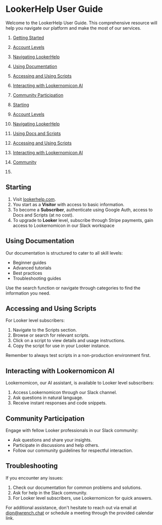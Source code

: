 # LookerHelp User Guide

Welcome to the LookerHelp User Guide. This comprehensive resource will help you navigate our platform and make the most of our services.


1. [Getting Started](#getting-started)
2. [Account Levels](#account-levels)
3. [Navigating LookerHelp](#navigating-lookerhelp)
4. [Using Documentation](#using-documentation)
5. [Accessing and Using Scripts](#accessing-and-using-scripts)
6. [Interacting with Lookernomicon AI](#interacting-with-lookernomicon-ai)
7. [Community Participation](#community-participation)

1. [Starting](#getting-started)
2. [Account Levels](#account-levels)
3. [Navigating LookerHelp](#navigating-lookerhelp)
4. [Using Docs and Scripts](#using-documentation)
5. [Accessing and Using Scripts](#accessing-and-using-scripts)
6. [Interacting with Lookernomicon AI](#interacting-with-lookernomicon-ai)
7. [Community ](#community-participation)
8.

## Starting

1. Visit [lookerhelp.com](#).
2. You start as a **Visitor** with access to basic information.
3. To become a **Subscriber**, authenticate using Google Auth, access to Docs and Scripts (at no cost).
4. To upgrade to **Looker** level, subscribe through Stripe payments, gain access to Lookernomicon in our Slack workspace

## Using Documentation

Our documentation is structured to cater to all skill levels:

- Beginner guides
- Advanced tutorials
- Best practices
- Troubleshooting guides

Use the search function or navigate through categories to find the information you need.

## Accessing and Using Scripts

For Looker level subscribers:

1. Navigate to the Scripts section.
2. Browse or search for relevant scripts.
3. Click on a script to view details and usage instructions.
4. Copy the script for use in your Looker instance.

Remember to always test scripts in a non-production environment first.

## Interacting with Lookernomicon AI

Lookernomicon, our AI assistant, is available to Looker level subscribers:

1. Access Lookernomicon through our Slack channel.
2. Ask questions in natural language.
3. Receive instant responses and code snippets.

## Community Participation

Engage with fellow Looker professionals in our Slack community:

- Ask questions and share your insights.
- Participate in discussions and help others.
- Follow our community guidelines for respectful interaction.

## Troubleshooting

If you encounter any issues:

1. Check our documentation for common problems and solutions.
2. Ask for help in the Slack community.
3. For Looker level subscribers, use Lookernomicon for quick answers.

For additional assistance, don't hesitate to reach out via email at dion@wrench.chat or schedule a meeting through the provided calendar link.
